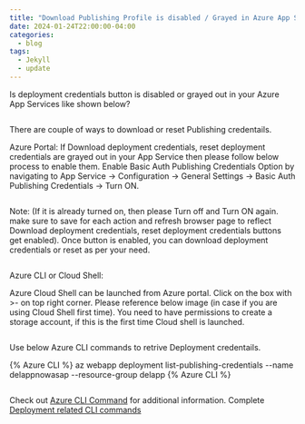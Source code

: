 ```yaml
---
title: "Download Publishing Profile is disabled / Grayed in Azure App Services"
date: 2024-01-24T22:00:00-04:00
categories:
  - blog
tags:
  - Jekyll
  - update
---
```


Is deployment credentials button is disabled or grayed out in your Azure App Services like shown below?

<img src="{{ site.url }}{{ site.baseurl }}/assets/images/1.png" alt="" class="full">

There are couple of ways to download or reset Publishing credentails. 

Azure Portal:
If Download deployment credentials, reset deployment credentials are grayed out in your App Service then please follow below process to enable them. 
Enable Basic Auth Publishing Credentials Option by navigating to App Service -> Configuration -> General Settings -> Basic Auth Publishing Credentials -> Turn ON. 

<img src="{{ site.url }}{{ site.baseurl }}/assets/images/2.png" alt="" class="full">

Note: (If it is already turned on, then please Turn off and Turn ON again. make sure to save for each action and refresh browser page to reflect Download deployment credentials, reset deployment credentials buttons get enabled). 
Once button is enabled, you can download deployment credentials or reset as per your need. 

<img src="{{ site.url }}{{ site.baseurl }}/assets/images/3.png" alt="" class="full">


Azure CLI or Cloud Shell:

Azure Cloud Shell can be launched from Azure portal.
Click on the box  with >- on top right corner. Please reference below image (in case if you are using Cloud Shell first time). You need to have permissions to create a storage account, if this is the first time Cloud shell is launched. 

<img src="{{ site.url }}{{ site.baseurl }}/assets/images/4.png" alt="" class="full">

Use below Azure CLI commands to retrive Deployment credentails. 

{% Azure CLI %}
az webapp deployment list-publishing-credentials --name  delappnowasap --resource-group delapp
{% Azure CLI %}

<img src="{{ site.url }}{{ site.baseurl }}/assets/images/5.png" alt="" class="full">

Check out [Azure CLI Command][reference-url] for additional information. 
Complete [Deployment related CLI commands][fulldep-url] 



[reference-url]: https://learn.microsoft.com/en-us/cli/azure/webapp/deployment?view=azure-cli-latest#az-webapp-deployment-list-publishing-credentials
[fulldep-url]:   https://learn.microsoft.com/en-us/cli/azure/webapp/deployment?view=azure-cli-latest#az-webapp-deployment-list-publishing-credentials


